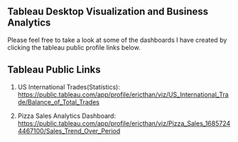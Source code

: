 ## Tableau Desktop Visualization and Business Analytics

Please feel free to take a look at some of the dashboards I have created by clicking the tableau public profile links below.


## Tableau Public Links
1. US International Trades(Statistics): https://public.tableau.com/app/profile/ericthan/viz/US_International_Trade/Balance_of_Total_Trades


2. Pizza Sales Analytics Dashboard: https://public.tableau.com/app/profile/ericthan/viz/Pizza_Sales_16857244467100/Sales_Trend_Over_Period